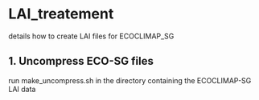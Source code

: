 # LAI_treatement

details how to create LAI files for ECOCLIMAP_SG

  ## 1. Uncompress ECO-SG files
run make_uncompress.sh in the directory containing the ECOCLIMAP-SG LAI data

